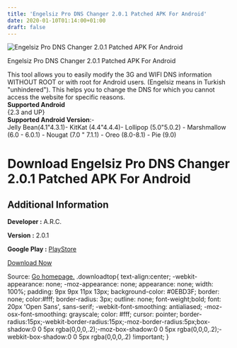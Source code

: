```yaml
---
title: 'Engelsiz Pro DNS Changer 2.0.1 Patched APK For Android'
date: 2020-01-10T01:14:00+01:00
draft: false
---
```


![Engelsiz Pro DNS Changer 2.0.1 Patched APK For Android](https://i0.wp.com/apkhome.net/wp-content/uploads/2020/01/Engelsiz-Pro-DNS-Changer-2.0.1-Patched.png "Engelsiz Pro DNS Changer 2.0.1 Patched APK For Android")

  

Engelsiz Pro DNS Changer 2.0.1 Patched APK For Android

This tool allows you to easily modify the 3G and WIFI DNS information WITHOUT ROOT or with root for Android users. (Engelsiz means in Turkish "unhindered"). This helps you to change the DNS for which you cannot access the website for specific reasons.  
**Supported Android**  
{2.3 and UP}  
**Supported Android Version**:-  
Jelly Bean(4.1"4.3.1)- KitKat (4.4"4.4.4)- Lollipop (5.0"5.0.2) - Marshmallow (6.0 - 6.0.1) - Nougat (7.0 " 7.1.1) - Oreo (8.0-8.1) - Pie (9.0)

Download Engelsiz Pro DNS Changer 2.0.1 Patched APK For Android
===============================================================

Additional Information
----------------------

**Developer :** A.R.C.

**Version :** 2.0.1

**Google Play :** [PlayStore](https://play.google.com/store/apps/details?id=org.arcsoft.engelsizpro)

  

[Download Now](https://store4app.co/post/engelsiz-pro-dns-changer-2-0-1-patched-apk-for-android_1578595834)

  
Source: [Go homepage.](https://store4app.co/post/engelsiz-pro-dns-changer-2-0-1-patched-apk-for-android_1578595834) .downloadtop{ text-align:center; -webkit-appearance: none; -moz-appearance: none; appearance: none; width: 100%; padding: 9px 9px 11px 13px; background-color: #0EBD3F; border: none; color:#fff; border-radius: 3px; outline: none; font-weight;bold; font: 20px 'Open Sans', sans-serif; -webkit-font-smoothing: antialiased; -moz-osx-font-smoothing: grayscale; color: #fff; cursor: pointer; border-radius:15px;-webkit-border-radius:15px;-moz-border-radius:5px;box-shadow:0 0 5px rgba(0,0,0,.2);-moz-box-shadow:0 0 5px rgba(0,0,0,.2);-webkit-box-shadow:0 0 5px rgba(0,0,0,.2) !important; }